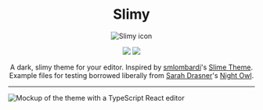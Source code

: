 <h1 align="center">Slimy</h1>
<div align="center">
	<img src="https://github.com/chancestrickland/slimy/raw/main/assets/icon.png" alt="Slimy icon" />
</div>
<p align="center">
	<a href="https://marketplace.visualstudio.com/items?itemName=chancestrickland.slimy-theme&ssr=false#review-details"><img src="https://vsmarketplacebadge.apphb.com/rating-star/chancestrickland.slimy-theme.svg?style=for-the-badge&colorA=ddc565&colorB=c0a84a"/></a> <a href="https://marketplace.visualstudio.com/items?itemName=chancestrickland.slimy-theme"><img src="https://vsmarketplacebadge.apphb.com/downloads-short/chancestrickland.slimy-theme.svg?style=for-the-badge&colorA=b8ca9c&colorB=9cb96c&label=DOWNLOADS"/></a>
</p>

<p align="center">A dark, slimy theme for your editor. Inspired by <a href="https://marketplace.visualstudio.com/publishers/smlombardi">smlombardi</a>'s <a href="https://github.com/smlombardi/theme-slime">Slime Theme</a>. Example files for testing borrowed liberally from <a href="https://sarahdrasnerdesign.com/">Sarah Drasner</a>'s <a href="https://github.com/sdras/night-owl-vscode-theme">Night Owl</a>.</p>

<hr />

![Mockup of the theme with a TypeScript React editor](https://github.com/chancestrickland/slimy/raw/main/assets/screen.png)
